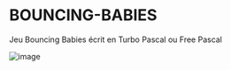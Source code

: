 # BOUNCING-BABIES
Jeu Bouncing Babies écrit en Turbo Pascal ou Free Pascal

![image](https://github.com/gladir/BOUNCING-BABIES/assets/11842176/97bd693f-a20c-4568-b00b-c5fcee29dad8)

